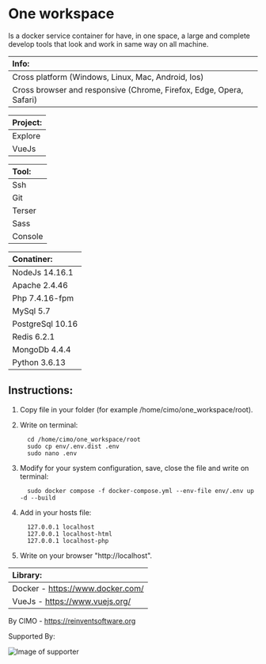 One workspace
==============

Is a docker service container for have, in one space, a large and complete develop tools that look and work in same way on all machine.

| Info: |
|:---|
| Cross platform (Windows, Linux, Mac, Android, Ios) |
| Cross browser and responsive (Chrome, Firefox, Edge, Opera, Safari) |

| Project: |
|:---|
| Explore |
| VueJs |

| Tool: |
|:---|
| Ssh |
| Git |
| Terser |
| Sass |
| Console |

| Conatiner: |
|:---|
| NodeJs 14.16.1 |
| Apache 2.4.46 |
| Php 7.4.16-fpm |
| MySql 5.7 |
| PostgreSql 10.16 |
| Redis 6.2.1 |
| MongoDb 4.4.4 |
| Python 3.6.13 |

## Instructions:
1) Copy file in your folder (for example /home/cimo/one_workspace/root).

2) Write on terminal:

         cd /home/cimo/one_workspace/root
         sudo cp env/.env.dist .env
         sudo nano .env

3) Modify for your system configuration, save, close the file and write on terminal:

         sudo docker compose -f docker-compose.yml --env-file env/.env up -d --build

4) Add in your hosts file:

         127.0.0.1 localhost
         127.0.0.1 localhost-html
         127.0.0.1 localhost-php

5) Write on your browser "http://localhost".

| Library: |
|:---|
| Docker - https://www.docker.com/ |
| VueJs - https://www.vuejs.org/ |

By CIMO - https://reinventsoftware.org

Supported By:

![Image of supporter](https://avatars0.githubusercontent.com/u/878437?s=200&v=4)
